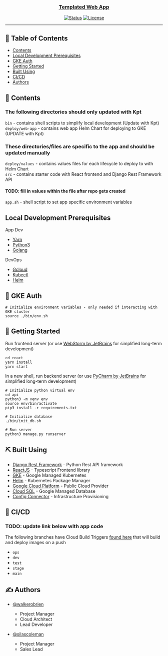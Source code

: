 <p align="center">
  <a href="" rel="noopener">
</p>

<h3 align="center">Templated Web App</h3>

<div align="center">

[![Status](https://img.shields.io/badge/status-active-success.svg)]()
[![License](https://img.shields.io/badge/license-MIT-blue.svg)](/LICENSE)


</div>

---


## 📝 Table of Contents

- [Contents](#contents)
- [Local Development Prerequisites](#prereqs)
- [GKE Auth](#gke)
- [Getting Started](#getting_started)
- [Built Using](#built_using)
- [CI/CD](#cicd)
- [Authors](#authors)

## 🎈 Contents <a name="contents"></a>

### The following directories should only updated with Kpt

`bin` - contains shell scripts to simplify local development (Update with Kpt)  
`deploy/web-app` - contains web app Helm Chart for deploying to GKE (UPDATE with Kpt)  


### These directories/files are specific to the app and should be updated manually

`deploy/values` - contains values files for each lifecycle to deploy to with Helm Chart  
`src` - contains starter code with React frontend and Django Rest Framework API  
#### TODO: fill in values within the file after repo gets created
`app.sh` - shell script to set app specific environment variables


## Local Development Prerequisites

App Dev
- [Yarn](https://yarnpkg.com/getting-started/install)
- [Python3](https://www.python.org/downloads/)
- [Golang](https://go.dev/)

DevOps
- [Gcloud](https://cloud.google.com/sdk/docs/install)
- [Kubectl](https://kubernetes.io/docs/tasks/tools/)
- [Helm](https://helm.sh/docs/intro/install/)

## 🎈 GKE Auth <a name="gke"></a>

```
# Initialize environment variables - only needed if interacting with GKE cluster
source ./bin/env.sh
```

## 🏁 Getting Started <a name = "getting_started"></a>

Run frontend server (or use [WebStorm by JetBrains](https://www.jetbrains.com/webstorm/) for simplified long-term development)
```
cd react
yarn install
yarn start
```

In a new shell, run backend server (or use [PyCharm by JetBrains](https://www.jetbrains.com/pycharm/) for simplified long-term development)

```
# Initialize python virtual env
cd api
python3 -m venv env
source env/bin/activate
pip3 install -r requirements.txt

# Initialize database
./bin/init_db.sh

# Run server
python3 manage.py runserver
```


## ⛏️ Built Using <a name = "built_using"></a>

- [Django Rest Framework](https://www.django-rest-framework.org/) - Python Rest API framework
- [ReactJS](https://reactjs.org/) - Typescript Frontend library
- [GKE](https://cloud.google.com/kubernetes-engine) - Google Managed Kubernetes
- [Helm](https://helm..sh/) - Kubernetes Package Manager
- [Google Cloud Platform](https://www.cloud.google.com/) - Public Cloud Provider
- [Cloud SQL](https://https://cloud.google.com/sql) - Google Managed Database
- [Config Connector](https://cloud.google.com/config-connector/docs/overview) - Infrastructure Provisioning


## 🚀 CI/CD <a name = "cicd"></a>
### TODO: update link below with app code
The following branches have Cloud Build Triggers [found here](https://console.cloud.google.com/cloud-build/builds?project=<APP_CODE>-app-project&supportedpurview=project) that will build and deploy images on a push
- `ops`
- `dev`
- `test`
- `stage`
- `main`

## ✍️ Authors <a name = "authors"></a>

- [@walkerobrien](https://github.com/walkerobrien) 
  - Project Manager
  - Cloud Architect
  - Lead Developer


- [@silascoleman](https://github.com/silascoleman) 
  - Project Manager
  - Sales Lead

